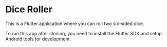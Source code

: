 # Dice Roller

This is a Flutter application where you can roll two six-sided dice.

To run this app after cloning, you need to install the Flutter SDK and setup Android tools for development.